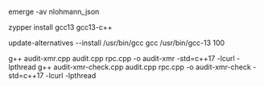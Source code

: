 emerge -av nlohmann_json

zypper install gcc13 gcc13-c++

update-alternatives --install /usr/bin/gcc gcc /usr/bin/gcc-13 100

g++ audit-xmr.cpp audit.cpp rpc.cpp -o audit-xmr -std=c++17 -lcurl -lpthread
g++ audit-xmr-check.cpp audit.cpp rpc.cpp -o audit-xmr-check -std=c++17 -lcurl -lpthread

